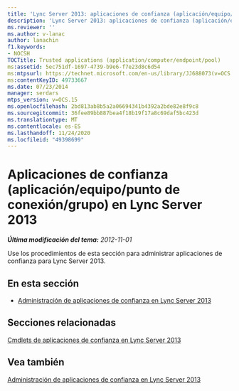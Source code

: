 ```yaml
---
title: 'Lync Server 2013: aplicaciones de confianza (aplicación/equipo/punto de conexión/conjunto)'
description: 'Lync Server 2013: aplicaciones de confianza (aplicación/equipo/punto de conexión/grupo).'
ms.reviewer: ''
ms.author: v-lanac
author: lanachin
f1.keywords:
- NOCSH
TOCTitle: Trusted applications (application/computer/endpoint/pool)
ms:assetid: 5ec751df-1697-4739-b9e6-f7e23d8c6d54
ms:mtpsurl: https://technet.microsoft.com/en-us/library/JJ688073(v=OCS.15)
ms:contentKeyID: 49733667
ms.date: 07/23/2014
manager: serdars
mtps_version: v=OCS.15
ms.openlocfilehash: 2bd813ab8b5a2a06694341b4392a2bde82e8f9c8
ms.sourcegitcommit: 36fee89bb887bea4f18b19f17a8c69daf5bc423d
ms.translationtype: MT
ms.contentlocale: es-ES
ms.lasthandoff: 11/24/2020
ms.locfileid: "49398699"
---
```

# <a name="trusted-applications-applicationcomputerendpointpool-in-lync-server-2013"></a>Aplicaciones de confianza (aplicación/equipo/punto de conexión/grupo) en Lync Server 2013

<div data-xmlns="http://www.w3.org/1999/xhtml">

<div class="topic" data-xmlns="http://www.w3.org/1999/xhtml" data-msxsl="urn:schemas-microsoft-com:xslt" data-cs="https://msdn.microsoft.com/">

<div data-asp="https://msdn2.microsoft.com/asp">



</div>

<div id="mainSection">

<div id="mainBody">

<span> </span>

_**Última modificación del tema:** 2012-11-01_

Use los procedimientos de esta sección para administrar aplicaciones de confianza para Lync Server 2013.

<div>

## <a name="in-this-section"></a>En esta sección

  - [Administración de aplicaciones de confianza en Lync Server 2013](lync-server-2013-managing-trusted-applications.md)

</div>

<div>

## <a name="related-sections"></a>Secciones relacionadas

[Cmdlets de aplicaciones de confianza en Lync Server 2013](https://docs.microsoft.com/powershell/module/skype/?view=skype-ps)

</div>

<div>

## <a name="see-also"></a>Vea también


[Administración de aplicaciones de confianza en Lync Server 2013](lync-server-2013-managing-trusted-applications.md)  
  

</div>

</div>

<span> </span>

</div>

</div>

</div>

